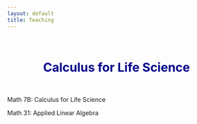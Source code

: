 ```yaml
---
layout: default
title: Teaching
---
```


<br>

<h1 align=center style="color:darkblue">Calculus for Life Science</h1>

<br>

Math 7B: Calculus for Life Science

Math 31: Applied Linear Algebra
